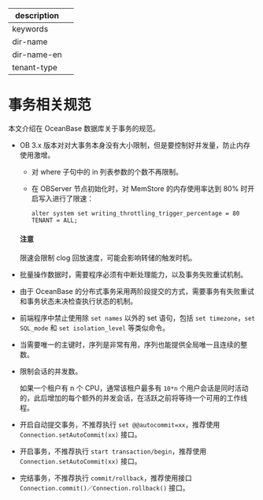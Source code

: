 |description||
|---|---|
|keywords||
|dir-name||
|dir-name-en||
|tenant-type||

# 事务相关规范

本文介绍在 OceanBase 数据库关于事务的规范。

* OB 3.x 版本对对大事务本身没有大小限制，但是要控制好并发量，防止内存使用激增。

  * 对 where 子句中的 in 列表参数的个数不再限制。

  * 在 OBServer 节点初始化时，对 MemStore 的内存使用率达到 80% 时开启写入进行了限速：

    `alter system set writing_throttling_trigger_percentage = 80 TENANT = ALL;`

  <main id="notice" type='notice'>
    <h4>注意</h4>
    <p>限速会限制 clog 回放速度，可能会影响转储的触发时机。</p>
  </main>

* 批量操作数据时，需要程序必须有中断处理能力，以及事务失败重试机制。

* 由于 OceanBase 的分布式事务采用两阶段提交的方式，需要事务有失败重试和事务状态未决检查执行状态的机制。

* 前端程序中禁止使用除 `set names` 以外的 set 语句，包括 `set timezone`，`set SQL_mode` 和 `set isolation_level` 等类似命令。

* 当需要唯一的主键时，序列是非常有用，序列也能提供全局唯一且连续的整数。

* 限制会话的并发数。

  如果一个租户有 n 个 CPU，通常该租户最多有 `10*n` 个用户会话是同时活动的，此后增加的每个额外的并发会话，在活跃之前将等待一个可用的工作线程。
  
* 开启自动提交事务，不推荐执行 `set @@autocommit=xx`，推荐使用 `Connection.setAutoCommit(xx)` 接口。

* 开启事务，不推荐执行 `start transaction/begin`，推荐使用 `Connection.setAutoCommit(xx)` 接口。

* 完结事务，不推荐执行 `commit/rollback`，推荐使用接口 `Connection.commit()／Connection.rollback()` 接口。
